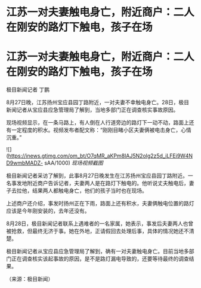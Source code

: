 # 江苏一对夫妻触电身亡，附近商户：二人在刚安的路灯下触电，孩子在场

# 江苏一对夫妻触电身亡，附近商户：二人在刚安的路灯下触电，孩子在场

极目新闻记者 丁鹏

8月27日晚，江苏扬州宝应县园丁路附近，一对夫妻不幸触电身亡。28日，极目新闻记者从宝应县应急管理局了解到，当地多部门正在调查核实事故原因。

现场视频显示，在一条马路上，有人倒在人行道旁边的路灯下一动不动，路面上还有一定程度的积水。视频发布者配文称：“刚刚目睹小区夫妻俩被电击身亡，心情沉重。”

![](https://inews.gtimg.com/om_bt/O7qMR_aKPm8IAJ5N2olg2z5d_iLFEi9W4ND9wmbMADZ-
sAA/1000) _现场视频截图_

极目新闻记者采访了解到，此事8月27日晚发生在江苏扬州宝应县园丁路附近。一名事发地附近商户告诉记者，夫妻两人是在路灯下触电的。他听说丈夫触电后，妻子去拉他，结果两人都触电身亡，他们的孩子当时也在现场。

上述商户还介绍，事发时扬州正在下雨，路面上还有积水，夫妻俩触电位置的路灯应该是今年刚安装的，去年还没有。

8月28日，极目新闻记者联系上遇难者的一名家属，她表示，事发后夫妻两人也曾被抢救，但最终无济于事。她在外地，正请假回去处理后事，具体的情况她还不清楚。

极目新闻记者从宝应县应急管理局了解到，确有一对夫妻触电身亡。目前当地多部门正在调查核实该起事故的原因，是不是路灯漏电导致的，还要等待最终的调查结果。

（来源：极目新闻）

